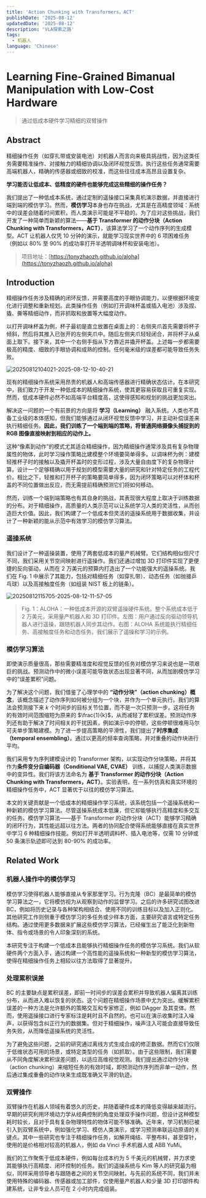 ```yaml
---
title: 'Action Chunking with Transformers，ACT'
publishDate: '2025-08-12'
updatedDate: '2025-08-12'
description: 'VLA探索之路'
tags:
  - 机器人
language: 'Chinese'
---
```


# Learning Fine-Grained Bimanual Manipulation with Low-Cost Hardware

> 通过低成本硬件学习精细的双臂操作

## Abstract

精细操作任务（如穿扎带或安装电池）对机器人而言向来极具挑战性，因为这类任务需要精准操作、对接触力的精细协调以及闭环视觉反馈。执行这些任务通常需要高端机器人，精确的传感器或细致的校准，而这些往往成本高昂且设置复杂。

**学习能否让低成本、低精度的硬件也能够完成这些精细的操作任务？**

我们提出了一种低成本系统，通过定制的遥操接口采集真机演示数据，并直接进行端到端的模仿学习。然而，**模仿学习**本身也存在挑战，尤其是在高精度领域：系统中的误差会随着时间累积，而人类演示可能是不平稳的。为了应对这些挑战，我们开发了一种简单而新颖的算法——**基于 Transformer 的动作分块（Action Chunking with Transformers，ACT）**，该算法学习了一个动作序列的生成模型。ACT 让机器人仅凭 10 分钟的演示，就能学习现实世界中的 6 项困难任务（例如以 80% 至 90% 的成功率打开半透明调味杯和安装电池）。

> 项目地址：[https://tonyzhaozh.github.io/aloha](https://tonyzhaozh.github.io/aloha)

## Introduction

精细操作任务涉及精确的闭环反馈，并需要高度的手眼协调能力，以便根据环境变化进行调整和重新规划。此类操作任务（例如打开调味杯盖或插入电池）涉及捏、撬、撕等精细动作，而非抓取和放置等大幅度动作。

以打开调味杯盖为例，杯子最初是直立放置在桌面上的：右侧夹爪首先需要将杯子倾斜，然后将其推入已张开的左侧夹爪中。随后左侧夹爪轻轻闭合，并将杯子从桌面上取下。接下来，其中一个右侧手指从下方靠近并撬开杯盖。上述每一步都需要极高的精度、细致的手眼协调和成熟的控制。任何毫米级的误差都可能导致任务失败。

![20250812104021-2025-08-12-10-40-21](https://ozzyc.oss-cn-shenzhen.aliyuncs.com/NotePicture/20250812104021-2025-08-12-10-40-21.png)

现有的精细操作系统采用昂贵的机器人和高端传感器进行精确状态估计。在本研究中，我们致力于开发一种低成本的精细操作系统，使其更容易获取且可重复实现。然而，低成本硬件必然不如高端平台精度高，这使得感知和规划的挑战更加突出。

解决这一问题的一个有前景的方向是将 **学习（Learning）** 融入系统。人类也不具备工业级的本体感知，但我们能够通过从闭环视觉反馈中学习，并主动补偿误差来执行精细任务。**因此，我们训练了一个端到端的策略，将普通网络摄像头捕捉到的 RGB 图像直接映射到相应的动作上。**

这种“像素到动作”的模式尤其适合精细操作，因为精细操作通常涉及具有复杂物理属性的物体，此时学习操作策略比建模整个环境要简单得多。以调味杯为例：建模轻推杯子时的接触以及撬开杯盖时的变形过程，涉及大量自由度下的复杂物理计算。设计一个足够精确以用于规划的模型需要大量的研究和针对特定任务的工程代价。相比之下，轻推和打开杯子的策略要简单得多，因为闭环策略可以对杯体和杯盖的不同位置做出反应，而无需提前精确预测它们将如何移动。

然而，训练一个端到端策略也有其自身的挑战，其表现很大程度上取决于训练数据的分布。对于精细操作，高质量的人类示范可以让系统学习人类的灵活性，从而创造巨大价值。因此，我们构建了一个低成本但灵活的遥操系统用于数据收集，并设计了一种新颖的能从示范中有效学习的模仿学习算法。

### 遥操系统

我们设计了一种遥操装置，使用了两套低成本的量产机械臂。它们结构相似但尺寸不同，我们采用关节空间映射进行遥操作。我们还通过增加 3D 打印件实现了更便捷的反向驱动，从而在 2 万美元的预算内打造出了一个功能强大的遥操系统。我们在 Fig. 1 中展示了其能力，包括对精细任务（如穿扎带）、动态任务（如抛接乒乓球）以及高接触度任务（如组装 NIST 板上的链条）。

![20250812115705-2025-08-12-11-57-05](https://ozzyc.oss-cn-shenzhen.aliyuncs.com/NotePicture/20250812115705-2025-08-12-11-57-05.png)

> Fig. 1：ALOHA：一种低成本开源的双臂遥操硬件系统。整个系统成本低于 2 万美元，采用量产机器人和 3D 打印件。左图：用户通过反向驱动领导机器人进行遥操，跟随机器人同步其动作。右图：ALOHA 系统能执行精细任务、高接触度任务和动态任务。我们展示了遥操和学习的示例。

### 模仿学习算法

即使演示质量很高，那些需要精准度和视觉反馈的任务对模仿学习来说也是一项艰巨的挑战。预测动作中的微小误差可能导致状态出现显著不同，从而加剧模仿学习中的“误差累积”问题。

为了解决这个问题，我们借鉴了心理学中的 **“动作分块”（action chunking）概念**，该概念描述了动作序列如何被分组为一个块，并作为一个单元执行。我们的算法会预测接下来 $k$ 个时间步的目标关节位置，而不是一次只预测一步。这将任务的有效时间范围缩短为原来的 $\frac{1}{k}$，从而减轻了累积误差。预测动作序列还有助于解决了时间相关的干扰因素，例如演示中的停顿，这些停顿很难用马尔可夫单步策略建模。为了进一步提高策略的平滑性，我们提出了**时序集成（temporal ensembling）**。通过以更高的频率查询策略，并对重叠的动作块进行平均。

我们采用专为序列建模设计的 Transformer 架构，以实现动作分块策略，并将其作为**条件变分自编码器（Conditional VAE, CVAE）** 训练，以捕捉人类演示数据中的变异性。我们将该方法命名为 **基于 Transformer 的动作分块（Action Chunking with Transformers，ACT）**。实验表明，在一系列仿真和真实环境的精细操作任务中，ACT 显著优于以往的模仿学习算法。

本文的关键贡献是一个低成本的精细操作学习系统，该系统包括一个遥操系统和一种新颖的模仿学习算法。尽管遥操系统成本低廉，但它却能够执行高精度和多交互的任务。模仿学习算法——基于 Transformer 的动作分块（ACT）能够学习精确的闭环行为，其性能远超以往方法。两者的协同配合使得系统能够直接在真实世界中学习 6 种精细操作技能。例如打开半透明调料杯、插入电池等，仅需 10 分钟或 50 条演示轨迹即可达到 80-90% 的成功率。

## Related Work

### 机器人操作中的模仿学习

模仿学习使得机器人能够直接从专家那里学习。行为克隆（BC）是最简单的模仿学习算法之一，它将模仿视为从观察到动作的监督学习。之后的许多研究试图改进 BC，例如将历史记录与各种架构相结合、使用不同的训练目标以及加入正则化。其他研究工作则侧重于模仿学习的多任务或少样本方面，主要研究语言或特定任务结构。通过使用更多数据来扩展这些模仿学习算法，已经催生出了能泛化到新物体、指令或场景的令人印象深刻的系统。

本研究专注于构建一个低成本且能够执行精细操作任务的模仿学习系统。我们从软硬件两个方面入手，通过构建一个高性能的遥操系统和一种新型的模仿学习算法，使得在精细操作任务上相较以往方法取得了显著提升。

### 处理累积误差

BC 的主要缺点是累积误差，即前一时间步的误差会累积并导致机器人偏离其训练分布，从而进入难以恢复的状态。这个问题在精细操作场景中尤为突出。缓解累积误差的一种方法是允许额外的策略交互和专家修正，例如 DAgger 及其变体。然而，使用遥操接口进行专家标注是耗时且不自然的。也可以在演示收集时注入噪声，以获得包含纠正行为的数据集。但对于精细操作，噪声注入可能会直接导致任务失败，从而降低遥操系统的灵活性。

为了避免这些问题，之前的研究通过离线方式生成合成的修正数据。然而它们仅限于低维状态可用的场景，或特定类型的任务（如抓取）。由于这些限制，我们需要从不同角度解决累积误差问题，以适应高维视觉观测。我们提出通过动作分块（action chunking）来缩短任务的有效时域，即预测动作序列而非单一动作，然后通过集成重叠的动作块来生成既准确又平滑的轨迹。

### 双臂操作

双臂操作在机器人领域有着悠久的历史，并随着硬件成本的降低变得越来越流行。早期的研究利用环境动力学从经典控制的角度处理双手操作问题，但设计这种模型耗时较长，且对于具有复杂物理特性的物体可能不够准确。近年来，学习机制已被引入到双臂系统中，例如强化学习、模仿人类演示，或学习预测串联运动原语的关键点。其中一些研究也专注于精细操作任务，如解开绳结、平整布料，甚至穿针，使用的是价格相对较高的机器人，例如 da Vinci 手术机器人或 ABB YuMi。

我们的工作聚焦于低成本硬件，例如每台成本约为 5 千美元的机械臂，并力求使其能够执行高精度、闭环控制的任务。我们的遥操系统与 Kim 等人的研究最为相似，同样采用领导者与跟随者之间的关节空间映射。与先前的系统不同，我们并未使用特殊的编码器、传感器或加工部件，仅使用量产机器人和少量 3D 打印部件构建系统，让非专业人员可在 2 小时内完成组装。